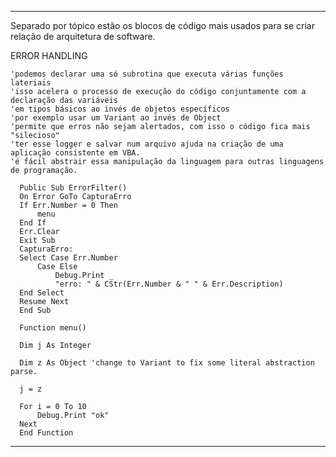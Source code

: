 _________________________________________________________________________________________________________________________________________________________________________________
Separado por tópico estão os blocos de código mais usados para se criar relação de arquitetura de software.

ERROR HANDLING

  
    'podemos declarar uma só subrotina que executa várias funções lateriais
    'isso acelera o processo de execução do código conjuntamente com a declaração das variáveis
    'em tipos básicos ao invés de objetos específicos
    'por exemplo usar um Variant ao invés de Object
    'permite que erros não sejam alertados, com isso o código fica mais "silecioso"
    'ter esse logger e salvar num arquivo ajuda na criação de uma aplicação consistente em VBA.
    'é fácil abstrair essa manipulação da linguagem para outras linguagens de programação.
    
      Public Sub ErrorFilter()
      On Error GoTo CapturaErro
      If Err.Number = 0 Then
          menu
      End If
      Err.Clear
      Exit Sub
      CapturaErro:
      Select Case Err.Number
          Case Else
              Debug.Print _
              "erro: " & CStr(Err.Number & " " & Err.Description)
      End Select
      Resume Next
      End Sub
      
      Function menu()
     
      Dim j As Integer
       
      Dim z As Object 'change to Variant to fix some literal abstraction parse.

      j = z

      For i = 0 To 10
          Debug.Print "ok"
      Next
      End Function




_________________________________________________________________________________________________________________________________________________________________________________
